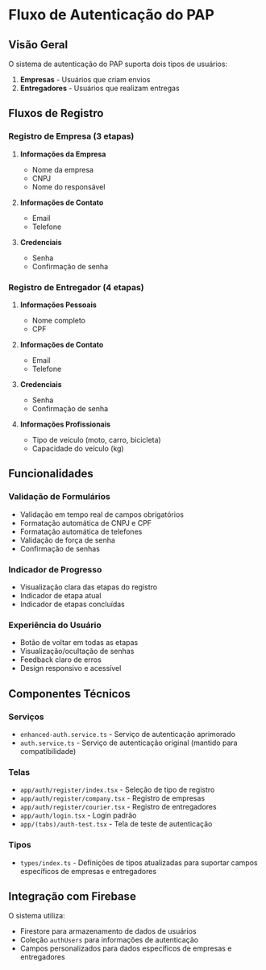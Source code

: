 # Fluxo de Autenticação do PAP

## Visão Geral

O sistema de autenticação do PAP suporta dois tipos de usuários:
1. **Empresas** - Usuários que criam envios
2. **Entregadores** - Usuários que realizam entregas

## Fluxos de Registro

### Registro de Empresa (3 etapas)
1. **Informações da Empresa**
   - Nome da empresa
   - CNPJ
   - Nome do responsável

2. **Informações de Contato**
   - Email
   - Telefone

3. **Credenciais**
   - Senha
   - Confirmação de senha

### Registro de Entregador (4 etapas)
1. **Informações Pessoais**
   - Nome completo
   - CPF

2. **Informações de Contato**
   - Email
   - Telefone

3. **Credenciais**
   - Senha
   - Confirmação de senha

4. **Informações Profissionais**
   - Tipo de veículo (moto, carro, bicicleta)
   - Capacidade do veículo (kg)

## Funcionalidades

### Validação de Formulários
- Validação em tempo real de campos obrigatórios
- Formatação automática de CNPJ e CPF
- Formatação automática de telefones
- Validação de força de senha
- Confirmação de senhas

### Indicador de Progresso
- Visualização clara das etapas do registro
- Indicador de etapa atual
- Indicador de etapas concluídas

### Experiência do Usuário
- Botão de voltar em todas as etapas
- Visualização/ocultação de senhas
- Feedback claro de erros
- Design responsivo e acessível

## Componentes Técnicos

### Serviços
- `enhanced-auth.service.ts` - Serviço de autenticação aprimorado
- `auth.service.ts` - Serviço de autenticação original (mantido para compatibilidade)

### Telas
- `app/auth/register/index.tsx` - Seleção de tipo de registro
- `app/auth/register/company.tsx` - Registro de empresas
- `app/auth/register/courier.tsx` - Registro de entregadores
- `app/auth/login.tsx` - Login padrão
- `app/(tabs)/auth-test.tsx` - Tela de teste de autenticação

### Tipos
- `types/index.ts` - Definições de tipos atualizadas para suportar campos específicos de empresas e entregadores

## Integração com Firebase

O sistema utiliza:
- Firestore para armazenamento de dados de usuários
- Coleção `authUsers` para informações de autenticação
- Campos personalizados para dados específicos de empresas e entregadores